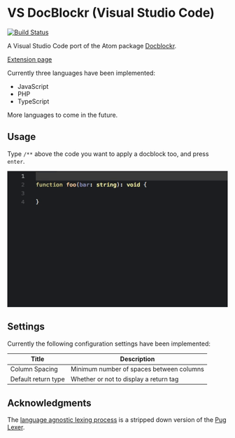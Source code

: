# VS DocBlockr (Visual Studio Code)

[![Build Status](https://travis-ci.org/jeremyvii/vs-docblockr.svg?branch=master)](https://travis-ci.org/jeremyvii/vs-docblockr)

A Visual Studio Code port of the Atom package [Docblockr](https://github.com/nikhilkalige/docblockr). 

[Extension page](https://marketplace.visualstudio.com/items?itemName=jeremyljackson.vs-docblock)

Currently three languages have been implemented:

* JavaScript
* PHP
* TypeScript

More languages to come in the future.

## Usage 

Type `/**` above the code you want to apply a docblock too, and press `enter`.

![Demonstration of extension](assets/demo.gif)

## Settings

Currently the following configuration settings have been implemented:

| Title               | Description                              |
|---------------------|------------------------------------------|
| Column Spacing      | Minimum number of spaces between columns |
| Default return type | Whether or not to display a return tag   |

## Acknowledgments

The [language agnostic lexing process](src/lexer.ts) is a stripped down version
of the [Pug Lexer](https://github.com/pugjs/pug-lexer).
